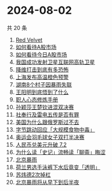 # 2024-08-02

共 20 条

<!-- BEGIN -->
<!-- 最后更新时间 Fri Aug 02 2024 17:12:46 GMT+0800 (China Standard Time) -->

1. [Red Velvet](https://www.zhihu.com/search?q=Red%20Velvet)
1. [如何看待A股市场](https://www.zhihu.com/search?q=%E5%A6%82%E4%BD%95%E7%9C%8B%E5%BE%85A%E8%82%A1%E5%B8%82%E5%9C%BA)
1. [如何看待今日A股市场](https://www.zhihu.com/search?q=%E5%A6%82%E4%BD%95%E7%9C%8B%E5%BE%85%E4%BB%8A%E6%97%A5A%E8%82%A1%E5%B8%82%E5%9C%BA)
1. [我国成功发射卫星互联网高轨卫星](https://www.zhihu.com/search?q=%E6%88%91%E5%9B%BD%E6%88%90%E5%8A%9F%E5%8F%91%E5%B0%84%E5%8D%AB%E6%98%9F%E4%BA%92%E8%81%94%E7%BD%91%E9%AB%98%E8%BD%A8%E5%8D%AB%E6%98%9F)
1. [降维打击到底有多恐怖](https://www.zhihu.com/search?q=%E9%99%8D%E7%BB%B4%E6%89%93%E5%87%BB%E5%88%B0%E5%BA%95%E6%9C%89%E5%A4%9A%E6%81%90%E6%80%96)
1. [上海发布高温橙色预警](https://www.zhihu.com/search?q=%E4%B8%8A%E6%B5%B7%E5%8F%91%E5%B8%83%E9%AB%98%E6%B8%A9%E6%A9%99%E8%89%B2%E9%A2%84%E8%AD%A6)
1. [湖南8个村子因暴雨失联](https://www.zhihu.com/search?q=%E6%B9%96%E5%8D%978%E4%B8%AA%E6%9D%91%E5%AD%90%E5%9B%A0%E6%9A%B4%E9%9B%A8%E5%A4%B1%E8%81%94)
1. [王阳明到底悟到了什么](https://www.zhihu.com/search?q=%E7%8E%8B%E9%98%B3%E6%98%8E%E5%88%B0%E5%BA%95%E6%82%9F%E5%88%B0%E4%BA%86%E4%BB%80%E4%B9%88)
1. [职人心态修炼手册](https://www.zhihu.com/search?q=%E8%81%8C%E4%BA%BA%E5%BF%83%E6%80%81%E4%BF%AE%E7%82%BC%E6%89%8B%E5%86%8C)
1. [孙颖莎王楚钦进混双决赛](https://www.zhihu.com/search?q=%E5%AD%99%E9%A2%96%E8%8E%8E%E7%8E%8B%E6%A5%9A%E9%92%A6%E8%BF%9B%E6%B7%B7%E5%8F%8C%E5%86%B3%E8%B5%9B)
1. [社奉行及雷电五传是否有罪](https://www.zhihu.com/search?q=%E7%A4%BE%E5%A5%89%E8%A1%8C%E5%8F%8A%E9%9B%B7%E7%94%B5%E4%BA%94%E4%BC%A0%E6%98%AF%E5%90%A6%E6%9C%89%E7%BD%AA)
1. [美国为什么跟俄罗斯过不去](https://www.zhihu.com/search?q=%E7%BE%8E%E5%9B%BD%E4%B8%BA%E4%BB%80%E4%B9%88%E8%B7%9F%E4%BF%84%E7%BD%97%E6%96%AF%E8%BF%87%E4%B8%8D%E5%8E%BB)
1. [字节跳动回应「大规模食物中毒」](https://www.zhihu.com/search?q=%E5%AD%97%E8%8A%82%E8%B7%B3%E5%8A%A8%E5%9B%9E%E5%BA%94%E3%80%8C%E5%A4%A7%E8%A7%84%E6%A8%A1%E9%A3%9F%E7%89%A9%E4%B8%AD%E6%AF%92%E3%80%8D)
1. [奥运会羽毛球女子双打半决赛](https://www.zhihu.com/search?q=%E5%A5%A5%E8%BF%90%E4%BC%9A%E7%BE%BD%E6%AF%9B%E7%90%83%E5%A5%B3%E5%AD%90%E5%8F%8C%E6%89%93%E5%8D%8A%E5%86%B3%E8%B5%9B)
1. [人民币兑美元升破 7.2](https://www.zhihu.com/search?q=%E4%BA%BA%E6%B0%91%E5%B8%81%E5%85%91%E7%BE%8E%E5%85%83%E5%8D%87%E7%A0%B4%207.2)
1. [为什么读「史记」流畅读「聊斋」晦涩](https://www.zhihu.com/search?q=%E4%B8%BA%E4%BB%80%E4%B9%88%E8%AF%BB%E3%80%8C%E5%8F%B2%E8%AE%B0%E3%80%8D%E6%B5%81%E7%95%85%E8%AF%BB%E3%80%8C%E8%81%8A%E6%96%8B%E3%80%8D%E6%99%A6%E6%B6%A9)
1. [北京暴雨](https://www.zhihu.com/search?q=%E5%8C%97%E4%BA%AC%E6%9A%B4%E9%9B%A8)
1. [荷兰男选手泳裤下水后竟变「透明」](https://www.zhihu.com/search?q=%E8%8D%B7%E5%85%B0%E7%94%B7%E9%80%89%E6%89%8B%E6%B3%B3%E8%A3%A4%E4%B8%8B%E6%B0%B4%E5%90%8E%E7%AB%9F%E5%8F%98%E3%80%8C%E9%80%8F%E6%98%8E%E3%80%8D)
1. [苏炜德2次掉杠](https://www.zhihu.com/search?q=%E8%8B%8F%E7%82%9C%E5%BE%B72%E6%AC%A1%E6%8E%89%E6%9D%A0)
1. [北京暴雨将从早下到后半夜](https://www.zhihu.com/search?q=%E5%8C%97%E4%BA%AC%E6%9A%B4%E9%9B%A8%E5%B0%86%E4%BB%8E%E6%97%A9%E4%B8%8B%E5%88%B0%E5%90%8E%E5%8D%8A%E5%A4%9C)

<!-- END -->

